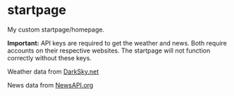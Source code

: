 # startpage

My custom startpage/homepage.

**Important:** API keys are required to get the weather and news. Both require accounts on their respective websites. The startpage will not function correctly without these keys.

Weather data from [DarkSky.net](https://darksky.net)

News data from [NewsAPI.org](https://newsapi.org/)
